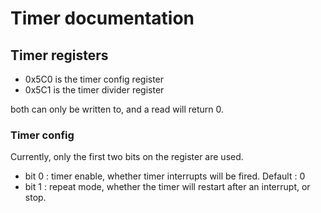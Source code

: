 # Timer documentation

## Timer registers 
- 0x5C0 is the timer config register
- 0x5C1 is the timer divider register

both can only be written to, and a read will return 0.

### Timer config
Currently, only the first two bits on the register are used. 

- bit 0 : timer enable, whether timer interrupts will be fired. Default : 0
- bit 1 : repeat mode, whether the timer will restart after an interrupt, or stop. 